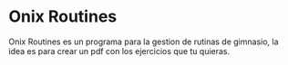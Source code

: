 # Onix Routines

Onix Routines es un programa para la gestion de rutinas de gimnasio, la idea es para crear un pdf con los ejercicios que tu quieras.
